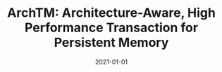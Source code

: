 ---
title: "ArchTM: Architecture-Aware, High Performance Transaction for Persistent Memory "
collection: publications
date: 2021-01-01
venue: '19th USENIX Conference on File and Storage Technologies (<b>FAST&apos;21</b>)'
paperurl: 'http://pasalabs.org/papers/2021/fast21_archTM.pdf'
authors: 'Kai Wu, <u>Jie Ren</u>, Ivy Peng and Dong Li'
---
